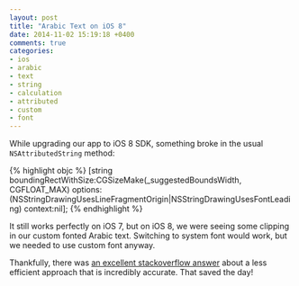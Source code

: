 ```yaml
---
layout: post
title: "Arabic Text on iOS 8"
date: 2014-11-02 15:19:18 +0400
comments: true
categories: 
- ios
- arabic
- text
- string
- calculation
- attributed
- custom
- font
---
```


While upgrading our app to iOS 8 SDK, something broke in the usual `NSAttributedString` method:

{% highlight objc %}
[string boundingRectWithSize:CGSizeMake(_suggestedBoundsWidth, CGFLOAT_MAX)
                     options:(NSStringDrawingUsesLineFragmentOrigin|NSStringDrawingUsesFontLeading)
                     context:nil];
{% endhighlight %}

It still works perfectly on iOS 7, but on iOS 8, we were seeing some clipping in our custom fonted Arabic text. Switching to system font would work, but we needed to use custom font anyway.

Thankfully, there was [an excellent stackoverflow answer](http://stackoverflow.com/a/13691568/456434) about a less efficient approach that is incredibly accurate. That saved the day!
